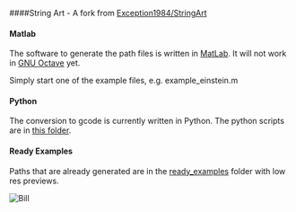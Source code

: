 ####String Art - A fork from [Exception1984/StringArt](Exception1984/StringArt)

#### Matlab

The software to generate the path files is written in [MatLab](https://www.mathworks.com/products/matlab.html). It will not work in [GNU Octave](https://www.gnu.org/software/octave/) yet.

Simply start one of the example files, e.g. example_einstein.m

#### Python

The conversion to gcode is currently written in Python. The python scripts are in [this folder](https://github.com/bdring/StringArt/tree/master/python).

#### Ready Examples

Paths that are already generated are in the [ready_examples](https://github.com/bdring/StringArt/tree/master/ready_examples) folder with low res previews.



![Bill](https://github.com/bdring/StringArt/blob/master/ready_examples/bill.png?raw=true)

##### 